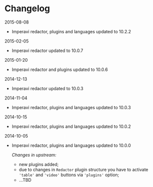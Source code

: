 Changelog
=========

2015-08-08
- Imperavi redactor, plugins and languages updated to 10.2.2

2015-02-05
- Imperavi redactor updated to 10.0.7

2015-01-20
- Imperavi redactor and plugins updated to 10.0.6

2014-12-13
- Imperavi redactor updated to 10.0.3

2014-11-04
- Imperavi redactor, plugins and languages updated to 10.0.3

2014-10-15
- Imperavi redactor, plugins and languages updated to 10.0.2

2014-10-05
- Imperavi redactor, plugins and languages updated to 10.0.0

    *Changes in upstream:*
    - new plugins added;
    - due to changes in `Redactor` plugin structure you have to activate `'table'` and `'video'` buttons via `'plugins'` option;
    - ...TBD
